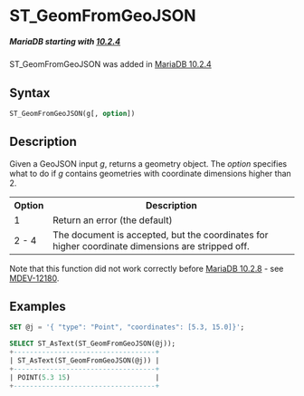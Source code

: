 # ST_GeomFromGeoJSON

##### MariaDB starting with [10.2.4](/kb/en/mariadb-1024-release-notes/)

ST_GeomFromGeoJSON was added in [MariaDB 10.2.4](/kb/en/mariadb-1024-release-notes/)

## Syntax

```sql
ST_GeomFromGeoJSON(g[, option])
```

## Description

Given a GeoJSON input <em>g</em>, returns a geometry object. The <em>option</em> specifies what to do if <em>g</em> contains geometries with coordinate dimensions higher than 2.

<table><tbody><tr><th>Option</th><th>Description</th></tr>
<tr><td>1</td><td>Return an error (the default)</td></tr>
<tr><td>2 - 4</td><td>The document is accepted, but the coordinates for higher coordinate dimensions are stripped off.</td></tr>
</tbody></table>

Note that this function did not work correctly before [MariaDB 10.2.8](/kb/en/mariadb-1028-release-notes/) - see [MDEV-12180](https://jira.mariadb.org/browse/MDEV-12180).

## Examples

```sql
SET @j = '{ "type": "Point", "coordinates": [5.3, 15.0]}';

SELECT ST_AsText(ST_GeomFromGeoJSON(@j));
+-----------------------------------+
| ST_AsText(ST_GeomFromGeoJSON(@j)) |
+-----------------------------------+
| POINT(5.3 15)                     |
+-----------------------------------+
```